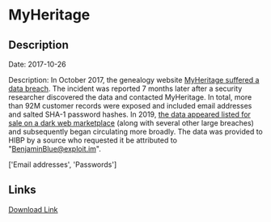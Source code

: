 # MyHeritage

## Description

Date: 2017-10-26

Description:
In October 2017, the genealogy website <a href="https://blog.myheritage.com/2018/06/myheritage-statement-about-a-cybersecurity-incident/" target="_blank" rel="noopener">MyHeritage suffered a data breach</a>. The incident was reported 7 months later after a security researcher discovered the data and contacted MyHeritage. In total, more than 92M customer records were exposed and included email addresses and salted SHA-1 password hashes. In 2019, <a href="https://www.theregister.co.uk/2019/02/11/620_million_hacked_accounts_dark_web/" target="_blank" rel="noopener">the data appeared listed for sale on a dark web marketplace</a> (along with several other large breaches) and subsequently began circulating more broadly. The data was provided to HIBP by a source who requested it be attributed to &quot;BenjaminBlue@exploit.im&quot;.


['Email addresses', 'Passwords']

## Links

[Download Link](https://link-to.net/1229997/551.6312992638088/dynamic/?r=aHR0cHM6Ly93d3cubWVkaWFmaXJlLmNvbS92aWV3L1lhaXBvanc3Q2VDamxYYy9teWhlcml0YWdlLmNvbS9maWxl)